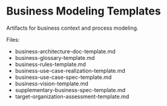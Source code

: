 # Business Modeling Templates

Artifacts for business context and process modeling.

Files:

- business-architecture-doc-template.md
- business-glossary-template.md
- business-rules-template.md
- business-use-case-realization-template.md
- business-use-case-spec-template.md
- business-vision-template.md
- supplementary-business-spec-template.md
- target-organization-assessment-template.md
